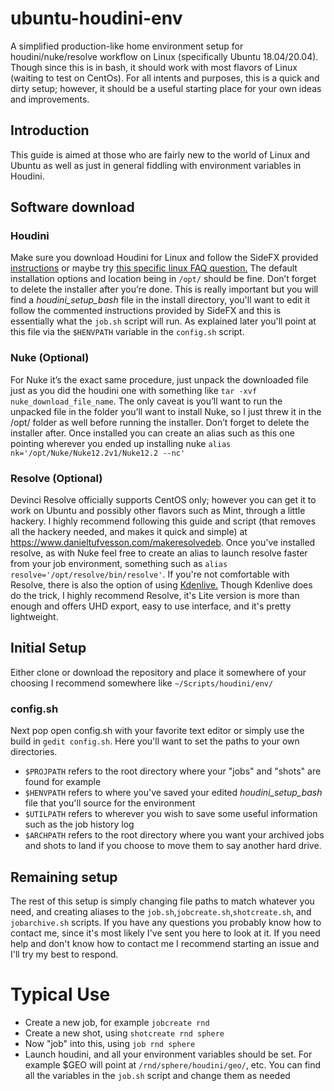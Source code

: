 # ubuntu-houdini-env
A simplified production-like home environment setup for houdini/nuke/resolve workflow on Linux (specifically Ubuntu 18.04/20.04). Though since this is in bash, it should work with most flavors of Linux (waiting to test on CentOs). For all intents and purposes, this is a quick and dirty setup; however, it should be a useful starting place for your own ideas and improvements.

## Introduction
This guide is aimed at those who are fairly new to the world of Linux and Ubuntu as well as just in general fiddling with environment variables in Houdini.

## Software download

### Houdini
Make sure you download Houdini for Linux and follow the SideFX provided [instructions](https://www.sidefx.com/download/houdini-for-linux/)
or maybe try [this specific linux FAQ question.](https://www.sidefx.com/faq/question/511/) The default installation options and location being in `/opt/` should be fine. Don’t forget to delete the installer after you’re done. This is really important but you will find a *houdini_setup_bash* file in the install directory, you'll want to edit it follow the commented instructions provided by SideFX and this is essentially what the `job.sh` script will run. As explained later you'll point at this file via the `$HENVPATH` variable in the `config.sh` script.

### Nuke (Optional)
For Nuke it’s the exact same procedure, just unpack the downloaded file just as you did the houdini one with something like `tar -xvf nuke_download_file_name`. The only caveat is you’ll want to run the unpacked file in the folder you’ll want to install Nuke, so I just threw it in the /opt/ folder as well before running the installer. Don’t forget to delete the installer after. Once installed you can create an alias such as this one pointing wherever you ended up installing nuke `alias nk='/opt/Nuke/Nuke12.2v1/Nuke12.2 --nc'`

### Resolve (Optional)
Devinci Resolve officially supports CentOS only; however you can get it to work on Ubuntu and possibly other flavors such as Mint, through a little hackery. I highly recommend following this guide and script (that removes all the hackery needed, and makes it quick and simple) at https://www.danieltufvesson.com/makeresolvedeb. Once you've installed resolve, as with Nuke feel free to create an alias to launch resolve faster from your job environment, something such as `alias resolve='/opt/resolve/bin/resolve'`. If you're not comfortable with Resolve, there is also the option of using [Kdenlive.](https://kdenlive.org/en/) Though Kdenlive does do the trick, I highly recommend Resolve, it's Lite version is more than enough and offers UHD export, easy to use interface, and it's pretty lightweight.  

## Initial Setup
Either clone or download the repository and place it somewhere of your choosing I recommend somewhere like `~/Scripts/houdini/env/`

### config.sh
Next pop open config.sh with your favorite text editor or simply use the build in `gedit config.sh`. Here you'll want to set the paths to your own directories.
* `$PROJPATH` refers to the root directory where your "jobs" and "shots" are found for example
* `$HENVPATH` refers to where you've saved your edited *houdini_setup_bash* file that you'll source for the environment
* `$UTILPATH` refers to wherever you wish to save some useful information such as the job history log
* `$ARCHPATH` refers to the root directory where you want your archived jobs and shots to land if you choose to move them to say another hard drive.

## Remaining setup
The rest of this setup is simply changing file paths to match whatever you need, and creating aliases to the `job.sh`,`jobcreate.sh`,`shotcreate.sh`, and `jobarchive.sh` scripts. If you have any questions you probably know how to contact me, since it's most likely I've sent you here to look at it. If you need help and don't know how to contact me I recommend starting an issue and I'll try my best to respond.

# Typical Use
* Create a new job, for example `jobcreate rnd`
* Create a new shot, using `shotcreate rnd sphere`
* Now "job" into this, using `job rnd sphere`
* Launch houdini, and all your environment variables should be set. For example $GEO will point at `/rnd/sphere/houdini/geo/`, etc. You can find all the variables in the `job.sh` script and change them as needed
